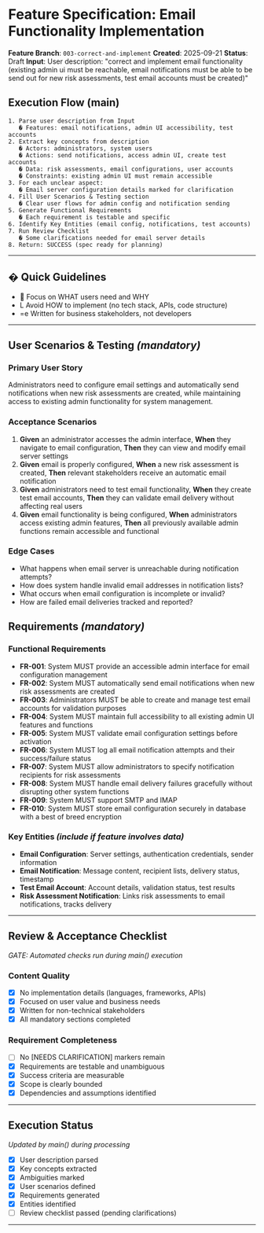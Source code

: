 # Feature Specification: Email Functionality Implementation

**Feature Branch**: `003-correct-and-implement`
**Created**: 2025-09-21
**Status**: Draft
**Input**: User description: "correct and implement email functionality (existing admin ui must be reachable, email notifications must be able to be send out for new risk assessments, test email accounts must be created)"

## Execution Flow (main)

```
1. Parse user description from Input
   � Features: email notifications, admin UI accessibility, test accounts
2. Extract key concepts from description
   � Actors: administrators, system users
   � Actions: send notifications, access admin UI, create test accounts
   � Data: risk assessments, email configurations, user accounts
   � Constraints: existing admin UI must remain accessible
3. For each unclear aspect:
   � Email server configuration details marked for clarification
4. Fill User Scenarios & Testing section
   � Clear user flows for admin config and notification sending
5. Generate Functional Requirements
   � Each requirement is testable and specific
6. Identify Key Entities (email config, notifications, test accounts)
7. Run Review Checklist
   � Some clarifications needed for email server details
8. Return: SUCCESS (spec ready for planning)
```

---

## � Quick Guidelines

-  Focus on WHAT users need and WHY
- L Avoid HOW to implement (no tech stack, APIs, code structure)
- =e Written for business stakeholders, not developers

---

## User Scenarios & Testing *(mandatory)*

### Primary User Story

Administrators need to configure email settings and automatically send notifications when new risk assessments are created, while maintaining access to existing admin functionality for system management.

### Acceptance Scenarios

1. **Given** an administrator accesses the admin interface, **When** they navigate to email configuration, **Then** they can view and modify email server settings
2. **Given** email is properly configured, **When** a new risk assessment is created, **Then** relevant stakeholders receive an automatic email notification
3. **Given** administrators need to test email functionality, **When** they create test email accounts, **Then** they can validate email delivery without affecting real users
4. **Given** email functionality is being configured, **When** administrators access existing admin features, **Then** all previously available admin functions remain accessible and functional

### Edge Cases

- What happens when email server is unreachable during notification attempts?
- How does system handle invalid email addresses in notification lists?
- What occurs when email configuration is incomplete or invalid?
- How are failed email deliveries tracked and reported?

## Requirements *(mandatory)*

### Functional Requirements

- **FR-001**: System MUST provide an accessible admin interface for email configuration management
- **FR-002**: System MUST automatically send email notifications when new risk assessments are created
- **FR-003**: Administrators MUST be able to create and manage test email accounts for validation purposes
- **FR-004**: System MUST maintain full accessibility to all existing admin UI features and functions
- **FR-005**: System MUST validate email configuration settings before activation
- **FR-006**: System MUST log all email notification attempts and their success/failure status
- **FR-007**: System MUST allow administrators to specify notification recipients for risk assessments
- **FR-008**: System MUST handle email delivery failures gracefully without disrupting other system functions
- **FR-009**: System MUST support SMTP and IMAP
- **FR-010**: System MUST store email configuration securely in database with a best of breed encryption

### Key Entities *(include if feature involves data)*

- **Email Configuration**: Server settings, authentication credentials, sender information
- **Email Notification**: Message content, recipient lists, delivery status, timestamp
- **Test Email Account**: Account details, validation status, test results
- **Risk Assessment Notification**: Links risk assessments to email notifications, tracks delivery

---

## Review & Acceptance Checklist

*GATE: Automated checks run during main() execution*

### Content Quality

- [X]  No implementation details (languages, frameworks, APIs)
- [X]  Focused on user value and business needs
- [X]  Written for non-technical stakeholders
- [X]  All mandatory sections completed

### Requirement Completeness

- [ ]  No [NEEDS CLARIFICATION] markers remain
- [X]  Requirements are testable and unambiguous
- [X]  Success criteria are measurable
- [X]  Scope is clearly bounded
- [X]  Dependencies and assumptions identified

---

## Execution Status

*Updated by main() during processing*

- [X]  User description parsed
- [X]  Key concepts extracted
- [X]  Ambiguities marked
- [X]  User scenarios defined
- [X]  Requirements generated
- [X]  Entities identified
- [ ]  Review checklist passed (pending clarifications)

---
